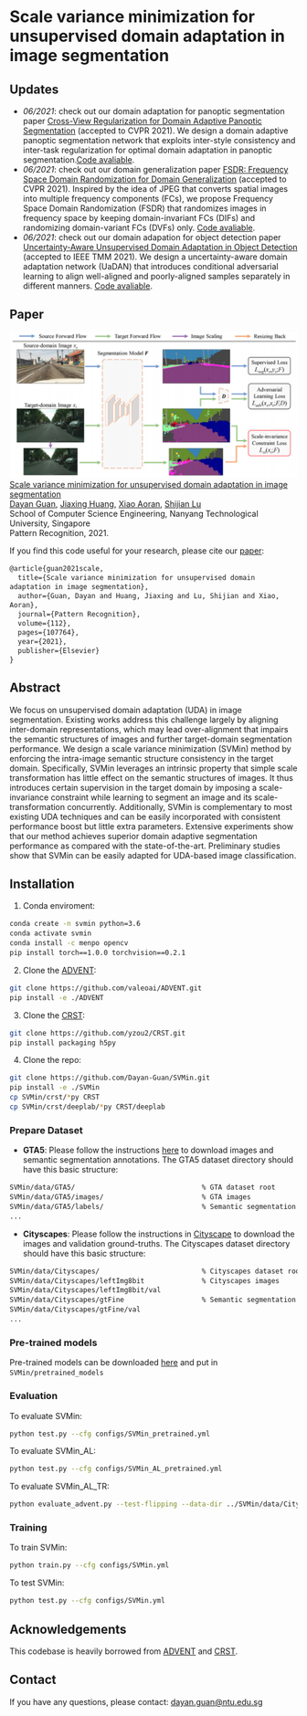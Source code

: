 # Scale variance minimization for unsupervised domain adaptation in image segmentation

## Updates

- *06/2021*: check out our domain adaptation for panoptic segmentation paper [Cross-View Regularization for Domain Adaptive Panoptic Segmentation](https://arxiv.org/abs/2103.02584) (accepted to CVPR 2021). We design a domain adaptive panoptic segmentation network that exploits inter-style consistency and inter-task regularization for optimal domain adaptation in panoptic segmentation.[Code avaliable](https://github.com/jxhuang0508/FSDR).
- *06/2021*: check out our domain generalization paper [FSDR: Frequency Space Domain Randomization for Domain Generalization](https://arxiv.org/abs/2103.02370) (accepted to CVPR 2021). Inspired by the idea of JPEG that converts spatial images into multiple frequency components (FCs), we propose Frequency Space Domain Randomization (FSDR) that randomizes images in frequency space by keeping domain-invariant FCs (DIFs) and randomizing domain-variant FCs (DVFs) only. [Code avaliable](https://github.com/jxhuang0508/CVRN).
- *06/2021*: check out our domain adapation for object detection paper [Uncertainty-Aware Unsupervised Domain Adaptation in Object Detection](https://arxiv.org/abs/2103.00236) (accepted to IEEE TMM 2021). We design a uncertainty-aware domain adaptation network (UaDAN) that introduces conditional adversarial learning to align well-aligned and poorly-aligned samples separately in different manners. [Code avaliable](https://github.com/Dayan-Guan/UaDAN).

## Paper
![](./teaser.png)
[Scale variance minimization for unsupervised domain adaptation in image segmentation](https://www.researchgate.net/publication/347421562_Scale_variance_minimization_for_unsupervised_domain_adaptation_in_image_segmentation)  
 [Dayan Guan](https://scholar.google.com/citations?user=9jp9QAsAAAAJ&hl=en), [Jiaxing Huang](https://scholar.google.com/citations?user=czirNcwAAAAJ&hl=en&oi=ao),  [Xiao Aoran](https://scholar.google.com/citations?user=yGKsEpAAAAAJ&hl=en), [Shijian Lu](https://scholar.google.com/citations?user=uYmK-A0AAAAJ&hl=en)  
 School of Computer Science Engineering, Nanyang Technological University, Singapore  
 Pattern Recognition, 2021.
 
If you find this code useful for your research, please cite our [paper](https://www.researchgate.net/publication/347421562_Scale_variance_minimization_for_unsupervised_domain_adaptation_in_image_segmentation):

```
@article{guan2021scale,
  title={Scale variance minimization for unsupervised domain adaptation in image segmentation},
  author={Guan, Dayan and Huang, Jiaxing and Lu, Shijian and Xiao, Aoran},
  journal={Pattern Recognition},
  volume={112},
  pages={107764},
  year={2021},
  publisher={Elsevier}
}
```

## Abstract

We focus on unsupervised domain adaptation (UDA) in image segmentation. Existing works address this challenge largely by aligning inter-domain representations, which may lead over-alignment that impairs the semantic structures of images and further target-domain segmentation performance. We design a scale variance minimization (SVMin) method by enforcing the intra-image semantic structure consistency in the target domain. Specifically, SVMin leverages an intrinsic property that simple scale transformation has little effect on the semantic structures of images. It thus introduces certain supervision in the target domain by imposing a scale-invariance constraint while learning to segment an image and its scale-transformation concurrently. Additionally, SVMin is complementary to most existing UDA techniques and can be easily incorporated with consistent performance boost but little extra parameters. Extensive experiments show that our method achieves superior domain adaptive segmentation performance as compared with the state-of-the-art. Preliminary studies show that SVMin can be easily adapted for UDA-based image classification.

## Installation
1. Conda enviroment:
```bash
conda create -n svmin python=3.6
conda activate svmin
conda install -c menpo opencv
pip install torch==1.0.0 torchvision==0.2.1
```

2. Clone the [ADVENT](https://github.com/valeoai/ADVENT):
```bash
git clone https://github.com/valeoai/ADVENT.git
pip install -e ./ADVENT
```

3. Clone the [CRST](https://github.com/yzou2/CRST):
```bash
git clone https://github.com/yzou2/CRST.git
pip install packaging h5py
```

4. Clone the repo:
```bash
git clone https://github.com/Dayan-Guan/SVMin.git
pip install -e ./SVMin
cp SVMin/crst/*py CRST
cp SVMin/crst/deeplab/*py CRST/deeplab
```

### Prepare Dataset
* **GTA5**: Please follow the instructions [here](https://download.visinf.tu-darmstadt.de/data/from_games/) to download images and semantic segmentation annotations. The GTA5 dataset directory should have this basic structure:
```bash
SVMin/data/GTA5/                               % GTA dataset root
SVMin/data/GTA5/images/                        % GTA images
SVMin/data/GTA5/labels/                        % Semantic segmentation labels
...
```

* **Cityscapes**: Please follow the instructions in [Cityscape](https://www.cityscapes-dataset.com/) to download the images and validation ground-truths. The Cityscapes dataset directory should have this basic structure:
```bash
SVMin/data/Cityscapes/                         % Cityscapes dataset root
SVMin/data/Cityscapes/leftImg8bit              % Cityscapes images
SVMin/data/Cityscapes/leftImg8bit/val
SVMin/data/Cityscapes/gtFine                   % Semantic segmentation labels
SVMin/data/Cityscapes/gtFine/val
...
```

### Pre-trained models
Pre-trained models can be downloaded [here](https://github.com/Dayan-Guan/SVMin/releases/tag/Latest) and put in ```SVMin/pretrained_models```

### Evaluation
To evaluate SVMin:
```bash
python test.py --cfg configs/SVMin_pretrained.yml
```

To evaluate SVMin_AL:
```bash
python test.py --cfg configs/SVMin_AL_pretrained.yml
```

To evaluate SVMin_AL_TR:
```bash
python evaluate_advent.py --test-flipping --data-dir ../SVMin/data/Cityscapes --restore-from ../SVMin/pretrained_models/SVMin_AL_TR_pretrained.pth --save ../SVMin/experiments/GTA2Cityscapes_SVMin_AL_TR
```

### Training
To train SVMin:
```bash
python train.py --cfg configs/SVMin.yml
```

To test SVMin:
```bash
python test.py --cfg configs/SVMin.yml
```

## Acknowledgements
This codebase is heavily borrowed from [ADVENT](https://github.com/valeoai/ADVENT) and [CRST](https://github.com/yzou2/CRST).

## Contact
If you have any questions, please contact: dayan.guan@ntu.edu.sg
